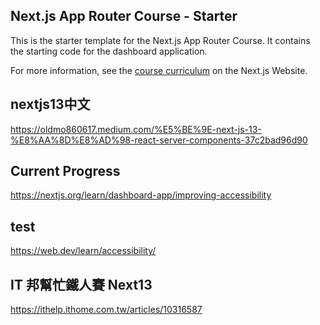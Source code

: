 ## Next.js App Router Course - Starter

This is the starter template for the Next.js App Router Course. It contains the starting code for the dashboard application.

For more information, see the [course curriculum](https://nextjs.org/learn) on the Next.js Website.

## nextjs13中文
https://oldmo860617.medium.com/%E5%BE%9E-next-js-13-%E8%AA%8D%E8%AD%98-react-server-components-37c2bad96d90

## Current Progress
https://nextjs.org/learn/dashboard-app/improving-accessibility

## test
https://web.dev/learn/accessibility/

## IT 邦幫忙鐵人賽 Next13
https://ithelp.ithome.com.tw/articles/10316587